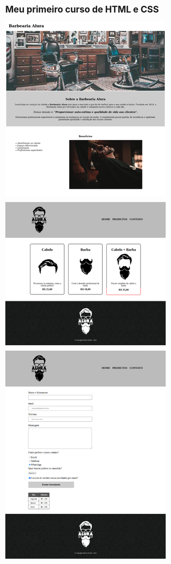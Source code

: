 # Meu primeiro curso de HTML e CSS

![home](./prints/print.png)

![produtos](./prints/produtos.png)

![formulario](./prints/printcurso3.png)